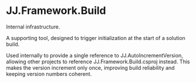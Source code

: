 JJ.Framework.Build
==================

Internal infrastructure.

A supporting tool, designed to trigger initialization at the start of a solution build.

Used internally to provide a single reference to JJ.AutoIncrementVersion, allowing other projects to reference JJ.Framework.Build.csproj instead. This makes the version increment only once, improving build reliability and keeping version numbers coherent.